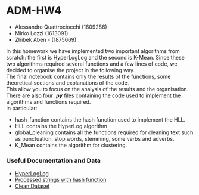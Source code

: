 # ADM-HW4


- Alessandro Quattrociocchi (1609286)
- Mirko Lozzi (1613091) 
- Zhibek Aben - (1875669) 



In this homework we have implemented two important algorithms from scratch: the first is HyperLogLog and the second is K-Mean. 
Since these two algorithms required several functions and a few lines of code, we decided to organise the project in the following way.  
The final notebook contains only the results of the functions, some theoretical sections and explanations of the code.   
This allow you to focus on the analysis of the results and the organisation.  
There are also four ***.py*** files containing the code used to implement the algorithms and functions required.   
In particular: 

* hash_function contains the hash function used to implement the HLL. 
* HLL contains the HyperLog algorithm 
* global_cleaning contains all the functions required for cleaning text such as punctuation, stop words, stemming, some verbs and adverbs. 
* K_Mean contains the algorithm for clustering. 


### Useful Documentation and Data

* [HyperLogLog](http://algo.inria.fr/flajolet/Publications/FlFuGaMe07.pdf)
* [Processed strings with hash function](https://drive.google.com/file/d/1CkJc_Swt1FwjWxmPTN8eCWkpMS8bolAy/view?usp=sharing)
* [Clean Dataset](https://drive.google.com/file/d/1UpUaVAGoJQCB16YOH67fpCIM5yA5r1Pa/view?usp=sharing)

